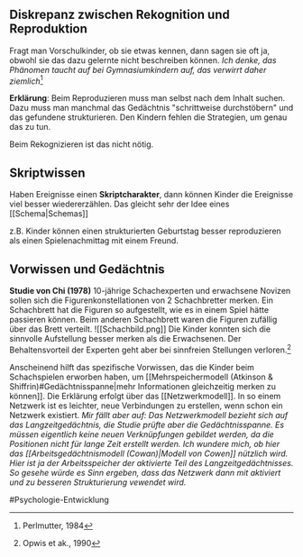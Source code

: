 ## Diskrepanz zwischen Rekognition und Reproduktion
Fragt man Vorschulkinder, ob sie etwas kennen, dann sagen sie oft ja, obwohl sie das dazu gelernte nicht beschreiben können.
*Ich denke, das Phänomen taucht auf bei Gymnasiumkindern auf, das verwirrt daher ziemlich*[^1]

**Erklärung**: 
Beim Reproduzieren muss man selbst nach dem Inhalt suchen. Dazu muss man manchmal das Gedächtnis "schrittweise durchstöbern" und das gefundene strukturieren. 
Den Kindern fehlen die Strategien, um genau das zu tun.

Beim Rekognizieren ist das nicht nötig.

## Skriptwissen
Haben Ereignisse einen **Skriptcharakter**, dann können Kinder die Ereignisse viel besser wiedererzählen.
Das gleicht sehr der Idee eines [[Schema|Schemas]]

z.B. Kinder können einen strukturierten Geburtstag besser reproduzieren als einen Spielenachmittag mit einem Freund.

## Vorwissen und Gedächtnis
**Studie von Chi (1978)**
10-jährige Schachexperten und erwachsene Novizen sollen sich die Figurenkonstellationen von 2 Schachbretter merken.
Ein Schachbrett hat die Figuren so aufgestellt, wie es in einem Spiel hätte passieren können.
Beim anderen Schachbrett waren die Figuren zufällig über das Brett verteilt. 
![[Schachbild.png]]
Die Kinder konnten sich die sinnvolle Aufstellung besser merken als die Erwachsenen.
Der Behaltensvorteil der Experten geht aber bei sinnfreien Stellungen verloren.[^2]

Anscheinend hilft das spezifische Vorwissen, das die Kinder beim Schachspielen erworben haben, um [[Mehrspeichermodell (Atkinson & Shiffrin)#Gedächtnisspanne|mehr Informationen gleichzeitig merken zu können]].
Die Erklärung erfolgt über das [[Netzwerkmodell]].
In so einem Netzwerk ist es leichter, neue Verbindungen zu erstellen, wenn schon ein Netzwerk existiert. 
*Mir fällt aber auf: Das Netzwerkmodell bezieht sich auf das Langzeitgedächtnis, die Studie prüfte aber die Gedächtnisspanne. Es müssen eigentlich keine neuen Verknüpfungen gebildet werden, da die Positionen nicht für lange Zeit erstellt werden. Ich wundere mich, ob hier das [[Arbeitsgedächtnismodell (Cowan)|Modell von Cowen]] nützlich wird. Hier ist ja der Arbeitsspeicher der aktivierte Teil des Langzeitgedächtnisses. So gesehe würde es Sinn ergeben, dass das Netzwerk dann mit aktiviert und zu besseren Strukturierung vewendet wird.*

#Psychologie-Entwicklung 

[^1]: Perlmutter, 1984
[^2]: Opwis et ak., 1990